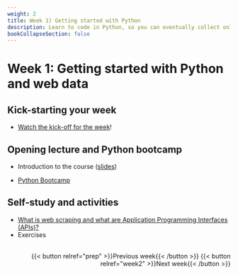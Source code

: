 ```yaml
---
weight: 2
title: Week 1) Getting started with Python
description: Learn to code in Python, so you can eventually collect online data using web scraping and APIs.
bookCollapseSection: false
---
```


# Week 1: Getting started with Python and web data

## Kick-starting your week
- [Watch the kick-off for the week](https://youtu.be/6lGyBkvl0JY)!

## Opening lecture and Python bootcamp
- Introduction to the course ([slides](slides.html)) 
<!-- add link ([re-watch](https://youtu.be/b3Fiq3mrsb4))<!-- add zoom link-->
- [Python Bootcamp](docs/tutorials/pythonbootcamp)


## Self-study and activities
- [What is web scraping and what are Application Programming Interfaces (APIs)?](https://videocollege.uvt.nl/Mediasite/Play/41afff385bd74db2af5fb8507350ea521d)
- Exercises


<!--
- Generate ideas for academic research
- Practice questions for "Web data retrieval for dummies"
- Exploration of business and research ideas
- Initial group formation for team projects

-->

<br>

<div style="text-align: right">
{{< button relref="prep" >}}Previous week{{< /button >}}
{{< button relref="week2" >}}Next week{{< /button >}}
</div>

